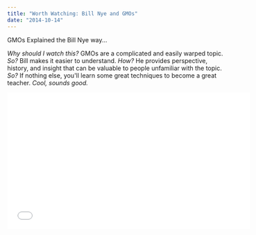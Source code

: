 ```yaml
---
title: "Worth Watching: Bill Nye and GMOs"
date: "2014-10-14"
---
```


GMOs Explained the Bill Nye way...

_Why should I watch this?_ GMOs are a complicated and easily warped topic. _So?_ Bill makes it easier to understand. _How?_ He provides perspective, history, and insight that can be valuable to people unfamiliar with the topic. _So?_ If nothing else, you'll learn some great techniques to become a great teacher. _Cool, sounds good._

<iframe width="560" height="315" src="//www.youtube.com/embed/8z_CqyB1dQo" frameborder="0" allowfullscreen></iframe>

